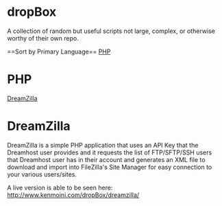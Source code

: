 dropBox
=======

A collection of random but useful scripts not large, complex, or otherwise worthy of their own repo.

==Sort by Primary Language==
[PHP](#php)

PHP
=====
[DreamZilla](#dreamzilla)


DreamZilla
====
DreamZilla is a simple PHP application that uses an API Key that the Dreamhost user provides and it requests the list of FTP/SFTP/SSH users that Dreamhost user has in their account and generates an XML file to download and import into FileZilla's Site Manager for easy connection to your various users/sites.

A live version is able to be seen here: http://www.kenmoini.com/dropBox/dreamzilla/
